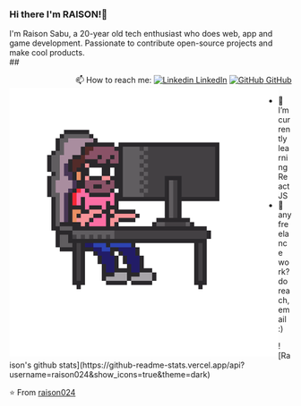 ### Hi there I'm RAISON!👋
I'm Raison Sabu, a 20-year old tech enthusiast who does web, app and game development. Passionate to contribute open-source projects and make cool products.<br>
##<p align="right"> 📫 How to reach me: 
[![Linkedin](https://i.stack.imgur.com/gVE0j.png) LinkedIn](https://www.linkedin.com/in/raison-sabu-57b90421b/) [![GitHub](https://i.stack.imgur.com/tskMh.png) GitHub](https://github.com/raison024)
<img align="left" src="https://github.com/raison024/raison024/blob/main/pixelcoding.gif" width="480" height="480" />
<!--
**raison024/raison024** is a ✨ _special_ ✨ repository because its `README.md` (this file) appears on your GitHub profile.
Here are some ideas to get you started:
- 🤔 I’m looking for help with ...
- 💬 Ask me about ...
- 📫 How to reach me: ...
- 😄 Pronouns: ...
- ⚡ Fun fact: ...
-->
- 🌱 I’m currently learning ReactJS
- 💼 any freelance work? do reach, email :)
</p>
![Raison's github stats](https://github-readme-stats.vercel.app/api?username=raison024&show_icons=true&theme=dark)

⭐️ From [raison024](https://github.com/raison024)
